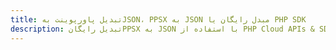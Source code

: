 ---title: تبدیل پاورپوینت بهJSON، PPSX به JSON مبدل رایگان یا PHP SDKdescription: تبدیل رایگانPPSX به JSON با استفاده از PHP Cloud APIs & SDK. همچنین اسناد Microsoft PowerPoint را در Cloud ایجاد، ویرایش و رندر کنید.---